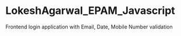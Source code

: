 # LokeshAgarwal_EPAM_Javascript
Frontend login application with Email, Date, Mobile Number validation
